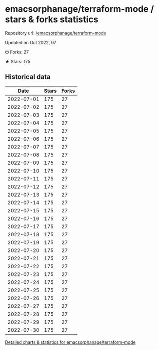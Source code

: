 # emacsorphanage/terraform-mode / stars & forks statistics

Repository url: [/emacsorphanage/terraform-mode](https://github.com/emacsorphanage/terraform-mode)

Updated on Oct 2022, 07

☋ Forks: 27

★ Stars: 175

## Historical data
| Date | Stars | Forks |
|------|-------|-------|
| 2022-07-01 | 175 | 27 | 
| 2022-07-02 | 175 | 27 | 
| 2022-07-03 | 175 | 27 | 
| 2022-07-04 | 175 | 27 | 
| 2022-07-05 | 175 | 27 | 
| 2022-07-06 | 175 | 27 | 
| 2022-07-07 | 175 | 27 | 
| 2022-07-08 | 175 | 27 | 
| 2022-07-09 | 175 | 27 | 
| 2022-07-10 | 175 | 27 | 
| 2022-07-11 | 175 | 27 | 
| 2022-07-12 | 175 | 27 | 
| 2022-07-13 | 175 | 27 | 
| 2022-07-14 | 175 | 27 | 
| 2022-07-15 | 175 | 27 | 
| 2022-07-16 | 175 | 27 | 
| 2022-07-17 | 175 | 27 | 
| 2022-07-18 | 175 | 27 | 
| 2022-07-19 | 175 | 27 | 
| 2022-07-20 | 175 | 27 | 
| 2022-07-21 | 175 | 27 | 
| 2022-07-22 | 175 | 27 | 
| 2022-07-23 | 175 | 27 | 
| 2022-07-24 | 175 | 27 | 
| 2022-07-25 | 175 | 27 | 
| 2022-07-26 | 175 | 27 | 
| 2022-07-27 | 175 | 27 | 
| 2022-07-28 | 175 | 27 | 
| 2022-07-29 | 175 | 27 | 
| 2022-07-30 | 175 | 27 | 


[Detailed charts & statistics for emacsorphanage/terraform-mode](https://reviewgithub.com/rep/emacsorphanage/terraform-mode)
